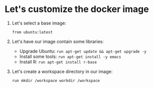 # Let's customize the docker image

1. Let's select a base image:

	`from ubuntu:latest`

2. Let's have our image contain some libraries:

	* Upgrade Ubuntu:
		`run apt-get update && apt-get upgrade -y`
	* Install some tools: 
		`run apt-get install -y emacs`
	* Install R:
		`run apt-get install r-base`

3. Let's create a workspace directory in our image:

	`run mkdir /workspace
	 workdir /workspace`